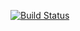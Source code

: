 [![Build Status](https://travis-ci.org/chao-mu/sol-experiment.svg?branch=master)](https://travis-ci.org/chao-mu/sol-experiment)
